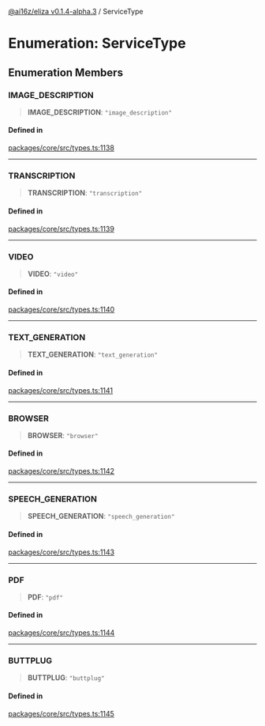 [@ai16z/eliza v0.1.4-alpha.3](../index.md) / ServiceType

# Enumeration: ServiceType

## Enumeration Members

### IMAGE\_DESCRIPTION

> **IMAGE\_DESCRIPTION**: `"image_description"`

#### Defined in

[packages/core/src/types.ts:1138](https://github.com/captnseagraves/eliza/blob/main/packages/core/src/types.ts#L1138)

***

### TRANSCRIPTION

> **TRANSCRIPTION**: `"transcription"`

#### Defined in

[packages/core/src/types.ts:1139](https://github.com/captnseagraves/eliza/blob/main/packages/core/src/types.ts#L1139)

***

### VIDEO

> **VIDEO**: `"video"`

#### Defined in

[packages/core/src/types.ts:1140](https://github.com/captnseagraves/eliza/blob/main/packages/core/src/types.ts#L1140)

***

### TEXT\_GENERATION

> **TEXT\_GENERATION**: `"text_generation"`

#### Defined in

[packages/core/src/types.ts:1141](https://github.com/captnseagraves/eliza/blob/main/packages/core/src/types.ts#L1141)

***

### BROWSER

> **BROWSER**: `"browser"`

#### Defined in

[packages/core/src/types.ts:1142](https://github.com/captnseagraves/eliza/blob/main/packages/core/src/types.ts#L1142)

***

### SPEECH\_GENERATION

> **SPEECH\_GENERATION**: `"speech_generation"`

#### Defined in

[packages/core/src/types.ts:1143](https://github.com/captnseagraves/eliza/blob/main/packages/core/src/types.ts#L1143)

***

### PDF

> **PDF**: `"pdf"`

#### Defined in

[packages/core/src/types.ts:1144](https://github.com/captnseagraves/eliza/blob/main/packages/core/src/types.ts#L1144)

***

### BUTTPLUG

> **BUTTPLUG**: `"buttplug"`

#### Defined in

[packages/core/src/types.ts:1145](https://github.com/captnseagraves/eliza/blob/main/packages/core/src/types.ts#L1145)
